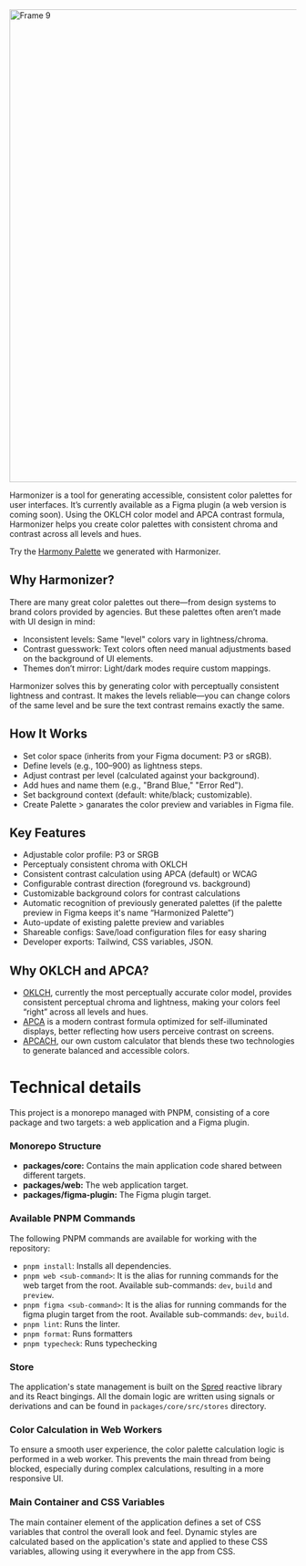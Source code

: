 <img width="830" alt="Frame 9" src="https://github.com/user-attachments/assets/a179dff7-f8b4-42c7-b099-a7e76f8f2a47" />

Harmonizer is a tool for generating accessible, consistent color palettes for user interfaces. It’s currently available as a Figma plugin (a web version is coming soon). Using the OKLCH color model and APCA contrast formula, Harmonizer helps you create color palettes with consistent chroma and contrast across all levels and hues.

Try the [Harmony Palette](https://www.figma.com/community/file/1287828769207775946) we generated with Harmonizer.

## Why Harmonizer?

There are many great color palettes out there—from design systems to brand colors provided by agencies. But these palettes often aren’t made with UI design in mind:

- Inconsistent levels: Same "level" colors vary in lightness/chroma.
- Contrast guesswork: Text colors often need manual adjustments based on the background of UI elements.
- Themes don’t mirror: Light/dark modes require custom mappings.

Harmonizer solves this by generating color with perceptually consistent lightness and contrast. It makes the levels reliable—you can change colors of the same level and be sure the text contrast remains exactly the same.

## How It Works

- Set color space (inherits from your Figma document: P3 or sRGB).
- Define levels (e.g., 100–900) as lightness steps.
- Adjust contrast per level (calculated against your background).
- Add hues and name them (e.g., "Brand Blue," "Error Red").
- Set background context (default: white/black; customizable).
- Create Palette > ganarates the color preview and variables in Figma file.

## Key Features

- Adjustable color profile: P3 or SRGB
- Perceptualy consistent chroma with OKLCH
- Consistent contrast calculation using APCA (default) or WCAG
- Configurable contrast direction (foreground vs. background)
- Customizable background colors for contrast calculations
- Automatic recognition of previously generated palettes (if the palette preview in Figma keeps it's name “Harmonized Palette”)
- Auto-update of existing palette preview and variables
- Shareable configs: Save/load configuration files for easy sharing
- Developer exports: Tailwind, CSS variables, JSON.

## Why OKLCH and APCA?

- [OKLCH](https://oklch.com/#0.6486,0.2959,24.56,100), currently the most perceptually accurate color model, provides consistent perceptual chroma and lightness, making your colors feel “right” across all levels and hues.
- [APCA](https://git.apcacontrast.com/documentation/APCA_in_a_Nutshell) is a modern contrast formula optimized for self-illuminated displays, better reflecting how users perceive contrast on screens.
- [APCACH](https://github.com/antiflasher/apcach), our own custom calculator that blends these two technologies to generate balanced and accessible colors.

# Technical details

This project is a monorepo managed with PNPM, consisting of a core package and two targets: a web application and a Figma plugin.

### Monorepo Structure

- **packages/core:** Contains the main application code shared between different targets.
- **packages/web:** The web application target.
- **packages/figma-plugin:** The Figma plugin target.

### Available PNPM Commands

The following PNPM commands are available for working with the repository:

- `pnpm install`: Installs all dependencies.
- `pnpm web <sub-command>`: It is the alias for running commands for the web target from the root. Available sub-commands: `dev`, `build` and `preview`.
- `pnpm figma <sub-command>`: It is the alias for running commands for the figma plugin target from the root. Available sub-commands: `dev`, `build`.
- `pnpm lint`: Runs the linter.
- `pnpm format`: Runs formatters
- `pnpm typecheck`: Runs typechecking

### Store

The application's state management is built on the [Spred](https://github.com/art-bazhin/spred) reactive library and its React bingings. All the domain logic are written using signals or derivations and can be found in `packages/core/src/stores` directory.

### Color Calculation in Web Workers

To ensure a smooth user experience, the color palette calculation logic is performed in a web worker. This prevents the main thread from being blocked, especially during complex calculations, resulting in a more responsive UI.

### Main Container and CSS Variables

The main container element of the application defines a set of CSS variables that control the overall look and feel. Dynamic styles are calculated based on the application's state and applied to these CSS variables, allowing using it everywhere in the app from CSS.
